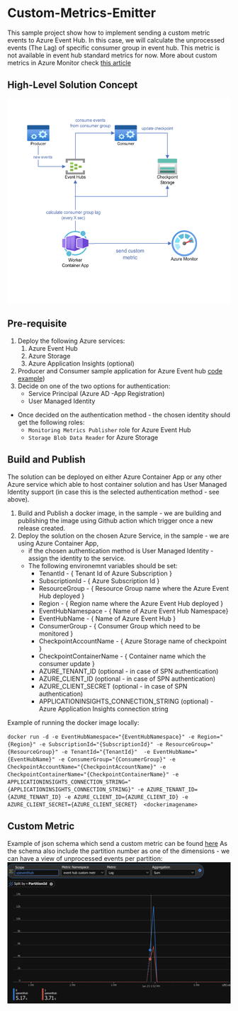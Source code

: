 # Custom-Metrics-Emitter
This sample project show how to implement sending a custom metric events to Azure Event Hub.
In this case, we will calculate the unprocessed events (The Lag) of specific consumer group in event hub.
This metric is not available in event hub standard metrics for now.
More about custom metrics in Azure Monitor check [this article](https://learn.microsoft.com/en-us/azure/azure-monitor/essentials/metrics-custom-overview) 

## High-Level Solution Concept
![image](design/design.png)

## Pre-requisite
1. Deploy the following Azure services:
   1.  Azure Event Hub
   2.  Azure Storage
   3.  Azure Application Insights (optional)
2. Producer and Consumer sample application for Azure Event hub [code example](https://learn.microsoft.com/en-us/azure/event-hubs/event-hubs-dotnet-standard-getstarted-send?tabs=passwordless%2Croles-azure-portal))
3. Decide on one of the two options for authentication:
   - Service Principal (Azure AD -App Registration)
   - User Managed Identity
- Once decided on the authentication method - the chosen identity should get the following roles:
  - `Monitoring Metrics Publisher` role for Azure Event Hub
  - `Storage Blob Data Reader` for Azure Storage

## Build and Publish
The solution can be deployed on either Azure Container App or any other Azure service which able to host container solution and has User Managed Identity support (in case this is the selected authentication method - see above).

1. Build and Publish a docker image, in the sample - we are building and publishing the image using Github action which trigger once a new release created.
2. Deploy the solution on the chosen Azure Service, in the sample - we are using Azure Container App, 
   - if the chosen authentication method is User Managed Identity - assign the identity to the service.
   - The following environemnt variables should be set:
     - TenantId             - { Tenant Id of Azure Subscription }
     - SubscriptionId           - { Azure Subscription Id }
     - ResourceGroup            - { Resource Group name where the Azure Event Hub deployed }
     - Region                   - { Region name where the Azure Event Hub deployed }
     - EventHubNamespace        - { Name of Azure Event Hub Namespace}
     - EventHubName             - { Name of Azure Event Hub }
     - ConsumerGroup            - { Consumer Group which need to be monitored }
     - CheckpointAccountName    - { Azure Storage name of checkpoint }
     - CheckpointContainerName  - { Container name which the consumer update }      
     - AZURE_TENANT_ID (optional - in case of SPN authentication)
     - AZURE_CLIENT_ID (optional - in case of SPN authentication)
     - AZURE_CLIENT_SECRET (optional - in case of SPN authentication)
     - APPLICATIONINSIGHTS_CONNECTION_STRING (optional) - Azure Application Insights connection string

Example of running the docker image locally:

`docker run -d -e EventHubNamespace="{EventHubNamespace}" -e Region="{Region}" -e SubscriptionId="{SubscriptionId}" -e ResourceGroup="{ResourceGroup}" -e TenantId="{TenantId}"  -e EventHubName="{EventHubName}" -e ConsumerGroup="{ConsumerGroup}" -e CheckpointAccountName="{CheckpointAccountName}" -e CheckpointContainerName="{CheckpointContainerName}" -e APPLICATIONINSIGHTS_CONNECTION_STRING="{APPLICATIONINSIGHTS_CONNECTION_STRING}" -e AZURE_TENANT_ID={AZURE_TENANT_ID} -e AZURE_CLIENT_ID={AZURE_CLIENT_ID} -e AZURE_CLIENT_SECRET={AZURE_CLIENT_SECRET}  <dockerimagename>`

## Custom Metric
Example of json schema which send a custom metric can be found [here](test/custom1.json)
As the schema also include the partition number as one of the dimensions - we can have a view of unprocessed events per partition:
![image](design/view.png)
